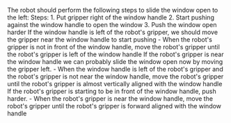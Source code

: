 The robot should perform the following steps to slide the window open to the left:
    Steps:  1. Put gripper right of the window handle  2. Start pushing against the window handle to open the window  3. Push the window open harder
    If the window handle is left of the robot's gripper, we should move the gripper near the window handle to start pushing
    - When the robot's gripper is not in front of the window handle, move the robot's gripper until the robot's gripper is left of the window handle
    If the robot's gripper is near the window handle we can probably slide the window open now by moving the gripper left.
    - When the window handle is left of the robot's gripper and the robot's gripper is not near the window handle, move the robot's gripper until the robot's gripper is almost vertically aligned with the window handle
    If the robot's gripper is starting to be in front of the window handle, push harder.
    - When the robot's gripper is near the window handle, move the robot's gripper until the robot's gripper is forward aligned with the window handle